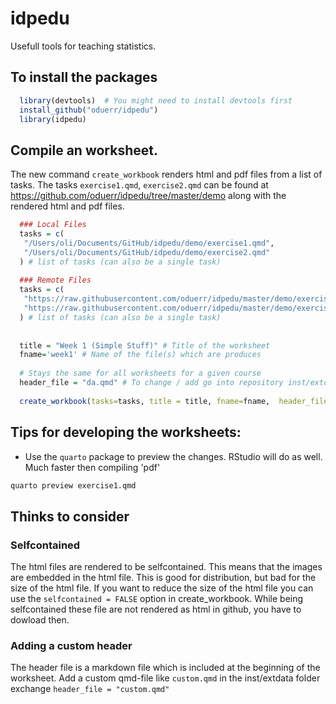 idpedu
======

Usefull tools for teaching statistics.

## To install the packages

```r
  library(devtools)  # You might need to install devtools first
  install_github("oduerr/idpedu") 
  library(idpedu)
```

## Compile an worksheet.
The new command `create_workbook` renders html and pdf files from a list of tasks. The tasks `exercise1.qmd`, `exercise2.qmd` can be found at <https://github.com/oduerr/idpedu/tree/master/demo> along with the rendered html and pdf files.

```r
  ### Local Files
  tasks = c(
   "/Users/oli/Documents/GitHub/idpedu/demo/exercise1.qmd",
   "/Users/oli/Documents/GitHub/idpedu/demo/exercise2.qmd"
  ) # list of tasks (can also be a single task)
  
  ### Remote Files
  tasks = c(
   "https://raw.githubusercontent.com/oduerr/idpedu/master/demo/exercise1.qmd",
   "https://raw.githubusercontent.com/oduerr/idpedu/master/demo/exercise2.qmd"
  ) # list of tasks (can also be a single task)
  
  
  title = "Week 1 (Simple Stuff)" # Title of the worksheet
  fname='week1' # Name of the file(s) which are produces
  
  # Stays the same for all worksheets for a given course
  header_file = "da.qmd" # To change / add go into repository inst/extdata
  
  create_workbook(tasks=tasks, title = title, fname=fname,  header_file=header_file)
```

## Tips for developing the worksheets:

- Use the `quarto` package to preview the changes. RStudio will do as well. Much faster then compiling 'pdf'
```bash
quarto preview exercise1.qmd
```

## Thinks to consider

### Selfcontained
The html files are rendered to be selfcontained. This means that the images are embedded in the html file. This is good for distribution, but bad for the size of the html file. If you want to reduce the size of the html file you can use the `selfcontained = FALSE` option in create_workbook. While being selfcontained these file are not rendered as html in github, you have to dowload then.

### Adding a custom header
The header file is a markdown file which is included at the beginning of the worksheet. Add a custom qmd-file like `custom.qmd` in the inst/extdata folder exchange `header_file = "custom.qmd"`




















